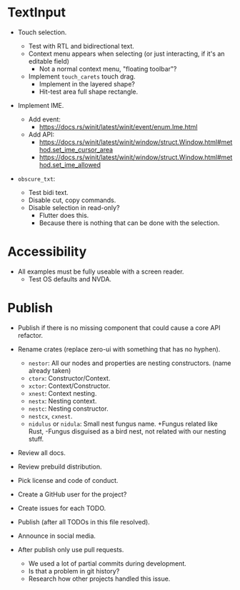 # TextInput

* Touch selection.
    - Test with RTL and bidirectional text.
    - Context menu appears when selecting (or just interacting, if it's an editable field)
        - Not a normal context menu, "floating toolbar"?
    - Implement `touch_carets` touch drag.
        - Implement in the layered shape?
        - Hit-test area full shape rectangle.

* Implement IME.
    - Add event:
        - https://docs.rs/winit/latest/winit/event/enum.Ime.html
    - Add API: 
        - https://docs.rs/winit/latest/winit/window/struct.Window.html#method.set_ime_cursor_area
        - https://docs.rs/winit/latest/winit/window/struct.Window.html#method.set_ime_allowed

* `obscure_txt`:
    - Test bidi text.
    - Disable cut, copy commands.
    - Disable selection in read-only?
        - Flutter does this.
        - Because there is nothing that can be done with the selection.

# Accessibility

* All examples must be fully useable with a screen reader.
    - Test OS defaults and NVDA.

# Publish

* Publish if there is no missing component that could cause a core API refactor.

* Rename crates (replace zero-ui with something that has no hyphen).
    - `nestor`: All our nodes and properties are nesting constructors. (name already taken)
    - `ctorx`: Constructor/Context.
    - `xctor`: Context/Constructor.
    - `xnest`: Context nesting.
    - `nestx`: Nesting context.
    - `nestc`: Nesting constructor. 
    - `nestcx`, `cxnest`.
    - `nidulus` or `nidula`: Small nest fungus name. +Fungus related like Rust, -Fungus disguised as a bird nest, not related with our
    nesting stuff.

* Review all docs.
* Review prebuild distribution.
* Pick license and code of conduct.
* Create a GitHub user for the project?
* Create issues for each TODO.

* Publish (after all TODOs in this file resolved).
* Announce in social media.

* After publish only use pull requests.
    - We used a lot of partial commits during development.
    - Is that a problem in git history?
    - Research how other projects handled this issue.